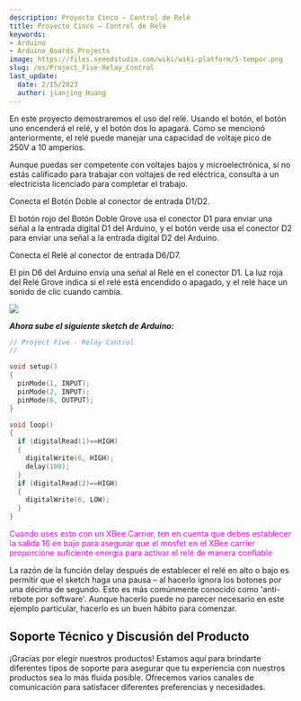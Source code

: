 ```yaml
---
description: Proyecto Cinco – Control de Relé
title: Proyecto Cinco – Control de Relé
keywords:
- Arduino
- Arduino_Boards_Projects
image: https://files.seeedstudio.com/wiki/wiki-platform/S-tempor.png
slug: /es/Project_Five-Relay_Control
last_update:
  date: 2/15/2023
  author: jianjing Huang
---
```

<!-- ---
name: Proyecto Cinco – Control de Relé
category: Tutorial
oldwikiname:  Project Five – Relay Control
prodimagename:
surveyurl: https://www.research.net/r/Project_Five-Relay_Control
--- -->

En este proyecto demostraremos el uso del relé. Usando el botón, el botón uno encenderá el relé, y el botón dos lo apagará. Como se mencionó anteriormente, el relé puede manejar una capacidad de voltaje pico de 250V a 10 amperios.

Aunque puedas ser competente con voltajes bajos y microelectrónica, si no estás calificado para trabajar con voltajes de red eléctrica, consulta a un electricista licenciado para completar el trabajo.

Conecta el Botón Doble al conector de entrada D1/D2.

El botón rojo del Botón Doble Grove usa el conector D1 para enviar una señal a la entrada digital D1 del Arduino, y el botón verde usa el conector D2 para enviar una señal a la entrada digital D2 del Arduino.

Conecta el Relé al conector de entrada D6/D7.

El pin D6 del Arduino envía una señal al Relé en el conector D1. La luz roja del Relé Grove indica si el relé está encendido o apagado, y el relé hace un sonido de clic cuando cambia.

![](https://files.seeedstudio.com/wiki/Project_Five-Relay_Control/img/Conn-five.jpg)

_**Ahora sube el siguiente sketch de Arduino:**_

```cpp
// Project Five - Relay Control
//

void setup()
{
  pinMode(1, INPUT);
  pinMode(2, INPUT);
  pinMode(6, OUTPUT);
}

void loop()
{
  if (digitalRead(1)==HIGH)
  {
    digitalWrite(6, HIGH);
    delay(100);
  }
  if (digitalRead(2)==HIGH)
  {
    digitalWrite(6, LOW);
  }
}
```

<font color="magenta">
Cuando uses esto con un XBee Carrier, ten en cuenta que debes establecer la salida 16 en bajo para asegurar que el mosfet en el XBee carrier proporcione suficiente energía para activar el relé de manera confiable
</font>

La razón de la función delay después de establecer el relé en alto o bajo es permitir que el sketch haga una pausa – al hacerlo ignora los botones por una décima de segundo. Esto es más comúnmente conocido como 'anti-rebote por software'. Aunque hacerlo puede no parecer necesario en este ejemplo particular, hacerlo es un buen hábito para comenzar.

## Soporte Técnico y Discusión del Producto

¡Gracias por elegir nuestros productos! Estamos aquí para brindarte diferentes tipos de soporte para asegurar que tu experiencia con nuestros productos sea lo más fluida posible. Ofrecemos varios canales de comunicación para satisfacer diferentes preferencias y necesidades.

<div class="button_tech_support_container">
<a href="https://forum.seeedstudio.com/" class="button_forum"></a> 
<a href="https://www.seeedstudio.com/contacts" class="button_email"></a>
</div>

<div class="button_tech_support_container">
<a href="https://discord.gg/eWkprNDMU7" class="button_discord"></a> 
<a href="https://github.com/Seeed-Studio/wiki-documents/discussions/69" class="button_discussion"></a>
</div>